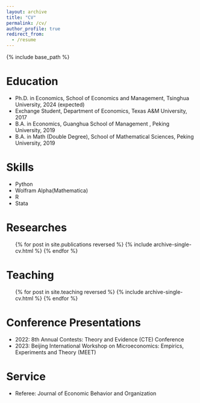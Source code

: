 ```yaml
---
layout: archive
title: "CV"
permalink: /cv/
author_profile: true
redirect_from:
  - /resume
---
```


{% include base_path %}

Education
======
* Ph.D. in Economics, School of Economics and Management, Tsinghua University, 2024 (expected)
* Exchange Student, Department of Economics, Texas A&M University, 2017
* B.A. in Economics, Guanghua School of Management , Peking University, 2019
* B.A. in Math (Double Degree), School of Mathematical Sciences, Peking University, 2019



Skills
======
* Python
* Wolfram Alpha(Mathematica)
* R
* Stata

Researches
======
  <ul>{% for post in site.publications reversed %}
    {% include archive-single-cv.html %}
  {% endfor %}</ul>
  
Teaching
======
  <ul>{% for post in site.teaching reversed %}
    {% include archive-single-cv.html %}
  {% endfor %}</ul>
  
Conference Presentations
======
* 2022:
8th Annual Contests: Theory and Evidence (CTE) Conference
* 2023:
Beijing International Workshop on Microeconomics: Empirics, Experiments and Theory (MEET)

Service
======
* Referee:
Journal of Economic Behavior and Organization

